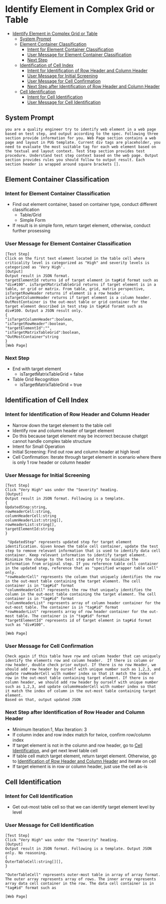 # Identify Element in Complex Grid or Table

- [Identify Element in Complex Grid or Table](#identify-element-in-complex-grid-or-table)
  - [System Prompt](#system-prompt)
  - [Element Container Classification](#element-container-classification)
    - [Intent for Element Container Classification](#intent-for-element-container-classification)
    - [User Message for Element Container Classification](#user-message-for-element-container-classification)
    - [Next Step](#next-step)
  - [Identification of Cell Index](#identification-of-cell-index)
    - [Intent for Identification of Row Header and Column Header](#intent-for-identification-of-row-header-and-column-header)
    - [User Message for Initial Screening](#user-message-for-initial-screening)
    - [User Message for Cell Confirmation](#user-message-for-cell-confirmation)
    - [Next Step after Identification of Row Header and Column Header](#next-step-after-identification-of-row-header-and-column-header)
  - [Cell Identification](#cell-identification)
    - [Intent for Cell Identification](#intent-for-cell-identification)
    - [User Message for Cell Identification](#user-message-for-cell-identification)

## System Prompt

```text
you are a quality engineer try to identify web element in a web page based on test step, and output according to the spec. Following three section provide information for you. Web Page section contains a web page and layout in PUG template. Current div tags are placeholder, you need to evaluate the most suitable tag for each web element based on the textual and layout context. Test Step section provides test procedure. Understand test step context based on the web page. Output section provides rules you should follow to output result. Each section header is wrapped around square brackets []. 
```

## Element Container Classification

### Intent for Element Container Classification

- Find out element container, based on container type, conduct different classification
  - Table/Grid
  - Simple Form
- If result is in simple form, return target element, otherwise, conduct further prosessing

### User Message for Element Container Classification

```text
[Test Step]  
Click on the first text element located in the table cell where criticality level is categorized as "High" and severity levels is categorized as 'Very High'.   
[Output]   
Output result in JSON format. 
targetElementId returns id of target element in tag#id format such as "div#100". isTargetMatrixTableGrid returns if target element is in a table, or grid or matrix. From table, grid, matrix perspective, isTargetRowHeader returns if element is a row header . isTargetColumnHeader returns if target element is a column header. OutMostContainer is the out-most table or grid container for the target element described in test step in tag#id foramt such as div#100. Output a JSON result only.
{   
"isTargetColumnHeader":boolean,   
"isTargetRowHeader":boolean,     
"targetElementId":"",   
"isTargetMatrixTableGrid":boolean,
"OutMostContainer"string
}   
[Web Page]   
```

### Next Step

- End with target element
  - isTargetMatrixTableGrid = false
- Table Grid Recognition
  - isTargetMatrixTableGrid = true

## Identification of Cell Index

### Intent for Identification of Row Header and Column Header

- Narrow down the target element to the table cell
- Identify row and column header of target element
- Do this because target element may be incorrect because chatgpt cannot handle complex table structure
- Intent for Small Operation
- Initial Screening: Find out row and column header at high level
- Cell Confirmation: Iterate through target element in scenario where there is only 1 row header or column header

### User Message for Initial Screening

```text
[Test Step]
Click "Very High" was under the "Severity" heading.
[Output]
Output result in JSON format. Following is a template.
{
UpdatedStep:string,
rowHeaderCell:string,
columnHeaderCell:string
columnHeaderList:string[],
rowHeaderList:string[],
targetElementId:string
}

 "UpdatedStep" represents updated step for target element identification. Given known the table cell container, update the test step to remove relevant information that is used to identify data cell container. Keep relevant information to identify target element. Minimize the change to the test step and try to minimize the information from original step. If you reference table cell container in the updated step, reference that as "specified wrapper table cell" only.
"rowHeaderCell" represents the column that uniquely identifies the row in the out-most table containing the target element. The cell container is in "tag#id" format
"columnHeaderCell" represents the row that uniquely identifies the column in the out-most table containing the target element. The cell container is in "tag#id" format
"columnHeaderList" represents array of column header container for the out-most table. The container is in "tag#id" format
"rowHeaderList" represents array of row header container for the out-most table. The container is in "tag#id" format
"targetElementId" represents id of target element in tag#id format such as "div#100".

[Web Page]
```

### User Message for Cell Confirmation

```text
Check again if this table have row and column header that can uniquely identify the elements row and column header.  If there is column or row header, double check prior output. If there is no row Header, we should add row header by ourself with unique number such as 1,2,3, and update rowHeaderCell with number index so that it match the index of row in the out-most table containing target element. If there is no column header, we should add row header by ourself with unique number such as 1,2,3, and update columnHeaderCell with number index so that it match the index of column in the out-most table containing target element.
Based on that, output updated JSON
```

### Next Step after Identification of Row Header and Column Header

- Minimum Iteration:1, Max Iteration: 3
- If column index and row index match for twice, confirm row/column index
- If target element is not in the column and row header, go to [Cell Identification](#cell-identification), and get next level table cell
- If table cell match target element, return target element. Otherwise, go to [Identification of Row Header and Column Header](#element-container-classification) and iterate on cell
- If target element is in row or column header, just use the cell as-is

## Cell Identification

### Intent for Cell Identification

- Get out-most table cell so that we can identify target element level by level

### User Message for Cell Identification

```text
[Test Step]
Click "Very High" was under the "Severity" heading.
[Output]
Output result in JSON format. Following is a template. Output JSON only. No reasoning.  
{  
OuterTableCell:string[][],  
}  

"OuterTableCell" represents outer-most table in array of array format. The outer array represents array of rows. The inner array represents array data cell container in the row. The data cell container is in "tag#id" format such as 

[Web Page] 
```
